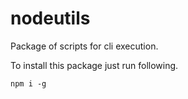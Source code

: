 # nodeutils

Package of scripts for cli execution.

To install this package just run following.
```$sh
npm i -g
```
